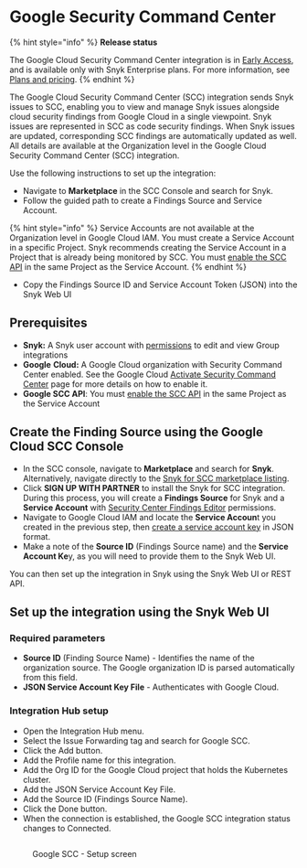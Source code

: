# Google Security Command Center

{% hint style="info" %}
**Release status**

The Google Cloud Security Command Center integration is in [Early Access](https://docs.snyk.io/getting-started/snyk-release-process#early-access), and is available only with Snyk Enterprise plans. For more information, see [Plans and pricing](https://snyk.io/plans/).
{% endhint %}

The Google Cloud Security Command Center (SCC) integration sends Snyk issues to SCC, enabling you to view and manage Snyk issues alongside cloud security findings from Google Cloud in a single viewpoint. Snyk issues are represented in SCC as code security findings. When Snyk issues are updated, corresponding SCC findings are automatically updated as well. All details are available at the Organization level in the Google Cloud Security Command Center (SCC) integration.

Use the following instructions to set up the integration:

* Navigate to **Marketplace** in the SCC Console and search for Snyk.
* Follow the guided path to create a Findings Source and Service Account.

{% hint style="info" %}
Service Accounts are not available at the Organization level in Google Cloud IAM. You must create a Service Account in a specific Project. Snyk recommends creating the Service Account in a Project that is already being monitored by SCC. You must [enable the SCC API](https://console.cloud.google.com/apis/library) in the same Project as the Service Account.
{% endhint %}

* Copy the Findings Source ID and Service Account Token (JSON) into the Snyk Web UI

## Prerequisites

* **Snyk:** A Snyk user account with [permissions](https://docs.snyk.io/admin/user-roles/user-role-management) to edit and view Group integrations
* **Google** **Cloud:** A Google Cloud organization with Security Command Center enabled. See the Google Cloud [Activate Security Command Center](https://cloud.google.com/security-command-center/docs/activate-scc-for-an-organization) page for more details on how to enable it.
* **Google SCC API**: You must [enable the SCC API](https://console.cloud.google.com/apis/library) in the same Project as the Service Account

## Create the Finding Source using the Google Cloud SCC Console&#x20;

* In the SCC console, navigate to **Marketplace** and search for **Snyk**. Alternatively, navigate directly to the [Snyk for SCC marketplace listing](https://console.cloud.google.com/marketplace/product/snyk-marketplace/snyk-google-scc).
* Click **SIGN UP WITH PARTNER** to install the Snyk for SCC integration. During this process, you will create a **Findings Source** for Snyk and a **Service Account** with [Security Center Findings Editor](https://cloud.google.com/security-command-center/docs/access-control-org#securitycenter.findingsEditor) permissions.
* Navigate to Google Cloud IAM and locate the **Service Accoun**t you created in the previous step, then [create a service account key](https://cloud.google.com/iam/docs/keys-create-delete#creating) in JSON format.
* Make a note of the **Source ID** (Findings Source name) and the **Service Account Ke**y, as you will need to provide them to the Snyk Web UI.

You can then set up the integration in Snyk using the Snyk Web UI or REST API.

## Set up the integration using the Snyk Web UI

### **Required parameters**

* **Source ID** (Finding Source Name) - Identifies the name of the organization source. The Google organization ID is parsed automatically from this field.
* **JSON Service Account Key File** - Authenticates with Google Cloud.

### **Integration Hub setup**

* Open the Integration Hub menu.
* Select the Issue Forwarding tag and search for Google SCC.
* Click the Add button.
* Add the Profile name for this integration.
* Add the Org ID for the Google Cloud project that holds the Kubernetes cluster.
* Add the JSON Service Account Key File.
* Add the Source ID (Findings Source Name).
* Click the Done button.
* When the connection is established, the Google SCC integration status changes to Connected.

<figure><img src="https://lh7-rt.googleusercontent.com/docsz/AD_4nXfwL5JQFYq5FIQRMZxTHZYswjUr3cj-9Yb7W-fnAU25J8T8-u3jGH81ZUSTtMyUtLchzHMCCshP_5_5B3q3drJ_6sZlM1gdttTw8nDtVVuyn4Y-LDA2oqtffWCswFPqy0RyfSzQew?key=9J3dV91yICcvUevnOqzNv8VZ" alt=""><figcaption><p>Google SCC - Setup screen</p></figcaption></figure>
